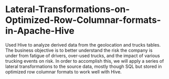 # Lateral-Transformations-on-Optimized-Row-Columnar-formats-in-Apache-Hive
Used Hive to analyze derived data from the geolocation and trucks tables. The business objective is to better understand the risk the company is under from fatigue of drivers, over-used trucks, and the impact of various trucking events on risk. In order to accomplish this, we will apply a series of lateral transformations to the source data, mostly though SQL but stored in optimized row columnar formats to work well with Hive.
